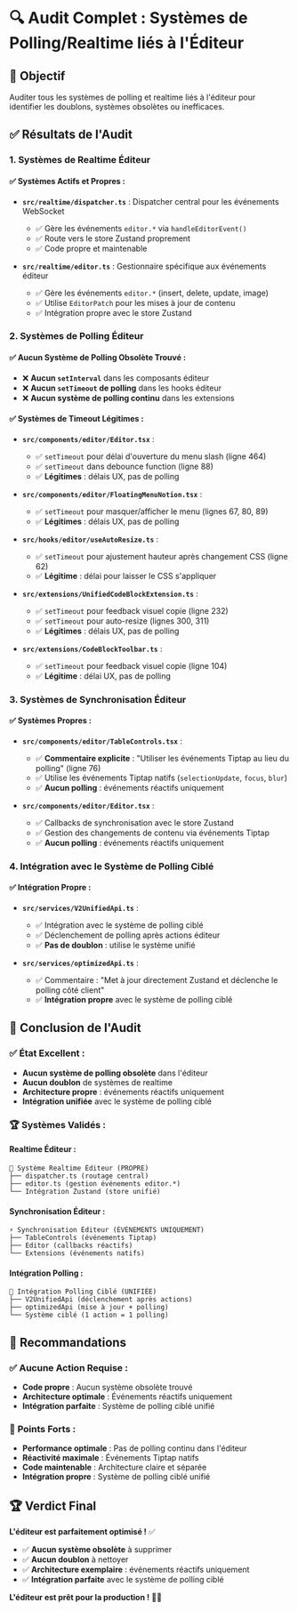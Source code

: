 # 🔍 Audit Complet : Systèmes de Polling/Realtime liés à l'Éditeur

## 🎯 **Objectif**

Auditer tous les systèmes de polling et realtime liés à l'éditeur pour identifier les doublons, systèmes obsolètes ou inefficaces.

## ✅ **Résultats de l'Audit**

### **1. Systèmes de Realtime Éditeur**

#### ✅ **Systèmes Actifs et Propres :**
- **`src/realtime/dispatcher.ts`** : Dispatcher central pour les événements WebSocket
  - ✅ Gère les événements `editor.*` via `handleEditorEvent()`
  - ✅ Route vers le store Zustand proprement
  - ✅ Code propre et maintenable

- **`src/realtime/editor.ts`** : Gestionnaire spécifique aux événements éditeur
  - ✅ Gère les événements `editor.*` (insert, delete, update, image)
  - ✅ Utilise `EditorPatch` pour les mises à jour de contenu
  - ✅ Intégration propre avec le store Zustand

### **2. Systèmes de Polling Éditeur**

#### ✅ **Aucun Système de Polling Obsolète Trouvé :**
- ❌ **Aucun `setInterval`** dans les composants éditeur
- ❌ **Aucun `setTimeout` de polling** dans les hooks éditeur
- ❌ **Aucun système de polling continu** dans les extensions

#### ✅ **Systèmes de Timeout Légitimes :**
- **`src/components/editor/Editor.tsx`** :
  - ✅ `setTimeout` pour délai d'ouverture du menu slash (ligne 464)
  - ✅ `setTimeout` dans debounce function (ligne 88)
  - ✅ **Légitimes** : délais UX, pas de polling

- **`src/components/editor/FloatingMenuNotion.tsx`** :
  - ✅ `setTimeout` pour masquer/afficher le menu (lignes 67, 80, 89)
  - ✅ **Légitimes** : délais UX, pas de polling

- **`src/hooks/editor/useAutoResize.ts`** :
  - ✅ `setTimeout` pour ajustement hauteur après changement CSS (ligne 62)
  - ✅ **Légitime** : délai pour laisser le CSS s'appliquer

- **`src/extensions/UnifiedCodeBlockExtension.ts`** :
  - ✅ `setTimeout` pour feedback visuel copie (ligne 232)
  - ✅ `setTimeout` pour auto-resize (lignes 300, 311)
  - ✅ **Légitimes** : délais UX, pas de polling

- **`src/extensions/CodeBlockToolbar.ts`** :
  - ✅ `setTimeout` pour feedback visuel copie (ligne 104)
  - ✅ **Légitime** : délai UX, pas de polling

### **3. Systèmes de Synchronisation Éditeur**

#### ✅ **Systèmes Propres :**
- **`src/components/editor/TableControls.tsx`** :
  - ✅ **Commentaire explicite** : "Utiliser les événements Tiptap au lieu du polling" (ligne 76)
  - ✅ Utilise les événements Tiptap natifs (`selectionUpdate`, `focus`, `blur`)
  - ✅ **Aucun polling** : événements réactifs uniquement

- **`src/components/editor/Editor.tsx`** :
  - ✅ Callbacks de synchronisation avec le store Zustand
  - ✅ Gestion des changements de contenu via événements Tiptap
  - ✅ **Aucun polling** : événements réactifs uniquement

### **4. Intégration avec le Système de Polling Ciblé**

#### ✅ **Intégration Propre :**
- **`src/services/V2UnifiedApi.ts`** :
  - ✅ Intégration avec le système de polling ciblé
  - ✅ Déclenchement de polling après actions éditeur
  - ✅ **Pas de doublon** : utilise le système unifié

- **`src/services/optimizedApi.ts`** :
  - ✅ Commentaire : "Met à jour directement Zustand et déclenche le polling côté client"
  - ✅ **Intégration propre** avec le système de polling ciblé

## 🎯 **Conclusion de l'Audit**

### ✅ **État Excellent :**
- **Aucun système de polling obsolète** dans l'éditeur
- **Aucun doublon** de systèmes de realtime
- **Architecture propre** : événements réactifs uniquement
- **Intégration unifiée** avec le système de polling ciblé

### 🏆 **Systèmes Validés :**

#### **Realtime Éditeur :**
```
🔄 Système Realtime Éditeur (PROPRE)
├── dispatcher.ts (routage central)
├── editor.ts (gestion événements editor.*)
└── Intégration Zustand (store unifié)
```

#### **Synchronisation Éditeur :**
```
⚡ Synchronisation Éditeur (ÉVÉNEMENTS UNIQUEMENT)
├── TableControls (événements Tiptap)
├── Editor (callbacks réactifs)
└── Extensions (événements natifs)
```

#### **Intégration Polling :**
```
🎯 Intégration Polling Ciblé (UNIFIÉE)
├── V2UnifiedApi (déclenchement après actions)
├── optimizedApi (mise à jour + polling)
└── Système ciblé (1 action = 1 polling)
```

## 🚀 **Recommandations**

### ✅ **Aucune Action Requise :**
- **Code propre** : Aucun système obsolète trouvé
- **Architecture optimale** : Événements réactifs uniquement
- **Intégration parfaite** : Système de polling ciblé unifié

### 🎯 **Points Forts :**
- **Performance optimale** : Pas de polling continu dans l'éditeur
- **Réactivité maximale** : Événements Tiptap natifs
- **Code maintenable** : Architecture claire et séparée
- **Intégration propre** : Système de polling ciblé unifié

## 🏆 **Verdict Final**

**L'éditeur est parfaitement optimisé !** ✅

- ✅ **Aucun système obsolète** à supprimer
- ✅ **Aucun doublon** à nettoyer
- ✅ **Architecture exemplaire** : événements réactifs uniquement
- ✅ **Intégration parfaite** avec le système de polling ciblé

**L'éditeur est prêt pour la production !** 🚀✨
